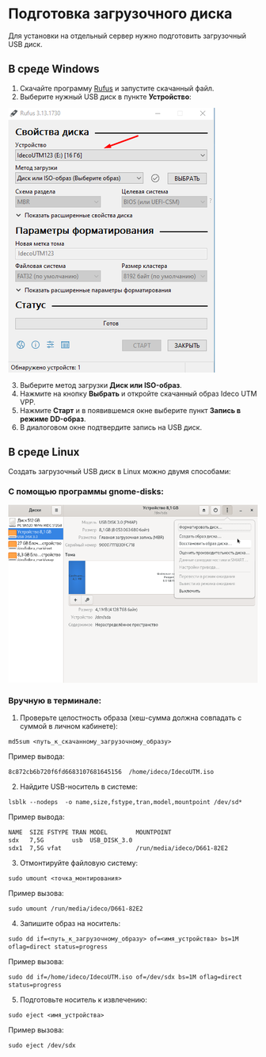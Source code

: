 # Подготовка загрузочного диска

Для установки на отдельный сервер нужно подготовить загрузочный USB диск.

## В среде Windows

1. Скачайте программу [Rufus](https://rufus.ie/ru/) и запустите скачанный файл.
2. Выберите нужный USB диск в пункте **Устройство**:
   
![](../.gitbook/assets/preparation-boot-disk1.png)

3. Выберите метод загрузки **Диск или ISO-образ**.
4. Нажмите на кнопку **Выбрать** и откройте скачанный образ Ideco UTM VPP.
5. Нажмите **Старт** и в появившемся окне выберите пункт **Запись в режиме DD-образ**.
6. В диалоговом окне подтвердите запись на USB диск.


## В cреде Linux

Создать загрузочный USB диск в Linux можно двумя способами:

### С помощью программы gnome-disks:
  
![](../.gitbook/assets/preparation-boot-disk2.png)

### Вручную в терминале:

1. Проверьте целостность образа (хеш-сумма должна совпадать с суммой в личном кабинете):
```
md5sum <путь_к_скачанному_загрузочному_образу>
```
Пример вывода:
```
8c872cb6b720f6fd6683107681645156  /home/ideco/IdecoUTM.iso
```
2. Найдите USB-носитель в системе:
```
lsblk --nodeps  -o name,size,fstype,tran,model,mountpoint /dev/sd*
```
Пример вывода:
```
NAME  SIZE FSTYPE TRAN MODEL        MOUNTPOINT
sdx   7,5G        usb  USB_DISK_3.0 
sdx1  7,5G vfat                     /run/media/ideco/D661-82E2
```
3. Отмонтируйте файловую систему:
```
sudo umount <точка_монтирования>
```
Пример вызова:
```
sudo umount /run/media/ideco/D661-82E2
```

4. Запишите образ на носитель:
```
sudo dd if=<путь_к_загрузочному_образу> of=<имя_устройства> bs=1M oflag=direct status=progress
```
Пример вызова:
```
sudo dd if=/home/ideco/IdecoUTM.iso of=/dev/sdx bs=1M oflag=direct status=progress
```
5. Подготовьте носитель к извлечению:
```
sudo eject <имя_устройства>
```
Пример вызова:
```
sudo eject /dev/sdx
```
